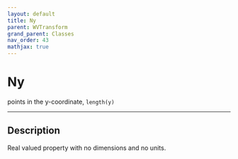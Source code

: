 ```yaml
---
layout: default
title: Ny
parent: WVTransform
grand_parent: Classes
nav_order: 43
mathjax: true
---
```


#  Ny

points in the y-coordinate, `length(y)`


---

## Description
Real valued property with no dimensions and no units.


